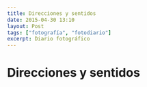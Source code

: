 ```yaml
---
title: Direcciones y sentidos
date: 2015-04-30 13:10
layout: Post
tags: ["fotografía", "fotodiario"]
excerpt: Diario fotográfico
---
```


# Direcciones y sentidos

<Photo name="direcciones_sentidos.jpg" :breakpoints="['sm']" alt="Una farola con un edificio de fondo" />
